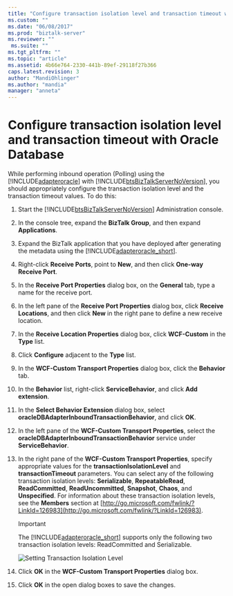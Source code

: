 ```yaml
---
title: "Configure transaction isolation level and transaction timeout with Oracle Database | Microsoft Docs"
ms.custom: ""
ms.date: "06/08/2017"
ms.prod: "biztalk-server"
ms.reviewer: ""
 ms.suite: ""
ms.tgt_pltfrm: ""
ms.topic: "article"
ms.assetid: 4b66e764-2330-441b-89ef-29118f27b366
caps.latest.revision: 3
author: "MandiOhlinger"
ms.author: "mandia"
manager: "anneta"
---
```

# Configure transaction isolation level and transaction timeout with Oracle Database
While performing inbound operation (Polling) using the [!INCLUDE[adapteroracle](../../includes/adapteroracle-md.md)] with [!INCLUDE[btsBizTalkServerNoVersion](../../includes/btsbiztalkservernoversion-md.md)], you should appropriately configure the transaction isolation level and the transaction timeout values. To do this:  
  
1.  Start the [!INCLUDE[btsBizTalkServerNoVersion](../../includes/btsbiztalkservernoversion-md.md)] Administration console.  
  
2.  In the console tree, expand the **BizTalk Group**, and then expand **Applications**.  
  
3.  Expand the BizTalk application that you have deployed after generating the metadata using the [!INCLUDE[adapteroracle_short](../../includes/adapteroracle-short-md.md)].  
  
4.  Right-click **Receive Ports**, point to **New**, and then click **One-way Receive Port**.  
  
5.  In the **Receive Port Properties** dialog box, on the **General** tab, type a name for the receive port.  
  
6.  In the left pane of the **Receive Port Properties** dialog box, click **Receive Locations**, and then click **New** in the right pane to define a new receive location.  
  
7.  In the **Receive Location Properties** dialog box, click **WCF-Custom** in the **Type** list.  
  
8.  Click **Configure** adjacent to the **Type** list.  
  
9. In the **WCF-Custom Transport Properties** dialog box, click the **Behavior** tab.  
  
10. In the **Behavior** list, right-click **ServiceBehavior**, and click **Add extension**.  
  
11. In the **Select Behavior Extension** dialog box, select **oracleDBAdapterInboundTransactionBehavior**, and click **OK**.  
  
12. In the left pane of the **WCF-Custom Transport Properties**, select the **oracleDBAdapterInboundTransactionBehavior** service under **ServiceBehavior**.  
  
13. In the right pane of the **WCF-Custom Transport Properties**, specify appropriate values for the **transactionIsolationLevel** and **transactionTimeout** parameters. You can select any of the following transaction isolation levels: **Serializable**, **RepeatableRead**, **ReadCommitted**, **ReadUncommitted**, **Snapshot**, **Chaos**, and **Unspecified**. For information about these transaction isolation levels, see the **Members** section at [http://go.microsoft.com/fwlink/?LinkId=126983](http://go.microsoft.com/fwlink/?LinkId=126983).  
  
    > [!IMPORTANT]
    >  The [!INCLUDE[adapteroracle_short](../../includes/adapteroracle-short-md.md)] supports only the following two transaction isolation levels: ReadCommitted and Serializable.  
  
     ![Setting Transaction Isolation Level](../../adapters-and-accelerators/adapter-oracle-database/media/96a66f86-0321-4aa6-9e72-ada30d7de064.gif "96a66f86-0321-4aa6-9e72-ada30d7de064")  
  
14. Click **OK** in the **WCF-Custom Transport Properties** dialog box.  
  
15. Click **OK** in the open dialog boxes to save the changes.